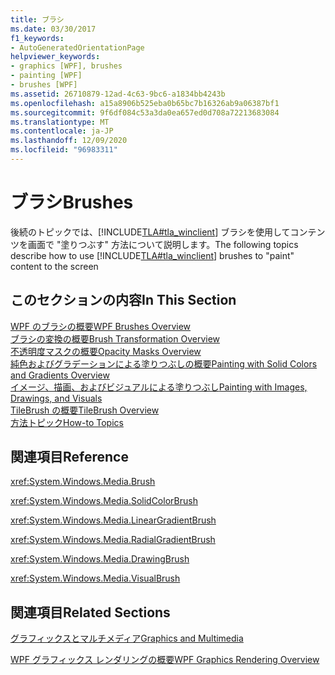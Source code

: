 ```yaml
---
title: ブラシ
ms.date: 03/30/2017
f1_keywords:
- AutoGeneratedOrientationPage
helpviewer_keywords:
- graphics [WPF], brushes
- painting [WPF]
- brushes [WPF]
ms.assetid: 26710879-12ad-4c63-9bc6-a1834bb4243b
ms.openlocfilehash: a15a8906b525eba0b65bc7b16326ab9a06387bf1
ms.sourcegitcommit: 9f6df084c53a3da0ea657ed0d708a72213683084
ms.translationtype: MT
ms.contentlocale: ja-JP
ms.lasthandoff: 12/09/2020
ms.locfileid: "96983311"
---
```

# <a name="brushes"></a><span data-ttu-id="cd870-102">ブラシ</span><span class="sxs-lookup"><span data-stu-id="cd870-102">Brushes</span></span>
<span data-ttu-id="cd870-103">後続のトピックでは、[!INCLUDE[TLA#tla_winclient](../../../includes/tlasharptla-winclient-md.md)] ブラシを使用してコンテンツを画面で "塗りつぶす" 方法について説明します。</span><span class="sxs-lookup"><span data-stu-id="cd870-103">The following topics describe how to use [!INCLUDE[TLA#tla_winclient](../../../includes/tlasharptla-winclient-md.md)] brushes to "paint" content to the screen</span></span>  
  
## <a name="in-this-section"></a><span data-ttu-id="cd870-104">このセクションの内容</span><span class="sxs-lookup"><span data-stu-id="cd870-104">In This Section</span></span>  
 [<span data-ttu-id="cd870-105">WPF のブラシの概要</span><span class="sxs-lookup"><span data-stu-id="cd870-105">WPF Brushes Overview</span></span>](wpf-brushes-overview.md)  
 [<span data-ttu-id="cd870-106">ブラシの変換の概要</span><span class="sxs-lookup"><span data-stu-id="cd870-106">Brush Transformation Overview</span></span>](brush-transformation-overview.md)  
 [<span data-ttu-id="cd870-107">不透明度マスクの概要</span><span class="sxs-lookup"><span data-stu-id="cd870-107">Opacity Masks Overview</span></span>](opacity-masks-overview.md)  
 [<span data-ttu-id="cd870-108">純色およびグラデーションによる塗りつぶしの概要</span><span class="sxs-lookup"><span data-stu-id="cd870-108">Painting with Solid Colors and Gradients Overview</span></span>](painting-with-solid-colors-and-gradients-overview.md)  
 [<span data-ttu-id="cd870-109">イメージ、描画、およびビジュアルによる塗りつぶし</span><span class="sxs-lookup"><span data-stu-id="cd870-109">Painting with Images, Drawings, and Visuals</span></span>](painting-with-images-drawings-and-visuals.md)  
 [<span data-ttu-id="cd870-110">TileBrush の概要</span><span class="sxs-lookup"><span data-stu-id="cd870-110">TileBrush Overview</span></span>](tilebrush-overview.md)  
 [<span data-ttu-id="cd870-111">方法トピック</span><span class="sxs-lookup"><span data-stu-id="cd870-111">How-to Topics</span></span>](brushes-how-to-topics.md)  
  
## <a name="reference"></a><span data-ttu-id="cd870-112">関連項目</span><span class="sxs-lookup"><span data-stu-id="cd870-112">Reference</span></span>  
 <xref:System.Windows.Media.Brush>  
  
 <xref:System.Windows.Media.SolidColorBrush>  
  
 <xref:System.Windows.Media.LinearGradientBrush>  
  
 <xref:System.Windows.Media.RadialGradientBrush>  
  
 <xref:System.Windows.Media.DrawingBrush>  
  
 <xref:System.Windows.Media.VisualBrush>  
  
## <a name="related-sections"></a><span data-ttu-id="cd870-113">関連項目</span><span class="sxs-lookup"><span data-stu-id="cd870-113">Related Sections</span></span>  
 [<span data-ttu-id="cd870-114">グラフィックスとマルチメディア</span><span class="sxs-lookup"><span data-stu-id="cd870-114">Graphics and Multimedia</span></span>](index.md)  
  
 [<span data-ttu-id="cd870-115">WPF グラフィックス レンダリングの概要</span><span class="sxs-lookup"><span data-stu-id="cd870-115">WPF Graphics Rendering Overview</span></span>](wpf-graphics-rendering-overview.md)

